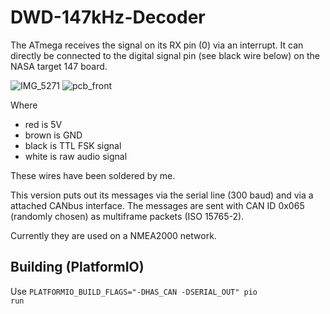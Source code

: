 # DWD-147kHz-Decoder
The ATmega receives the signal on its RX pin (0) via an interrupt. It can directly be connected to the digital signal pin (see black wire below) on the NASA target 147 board.

![IMG_5271](https://github.com/user-attachments/assets/468731fd-245c-4392-bd06-803ced2bc289)
![pcb_front](https://github.com/user-attachments/assets/9ae0b2fe-de01-40ea-b6c5-436676522244)



Where 
- red is 5V
- brown is GND
- black is TTL FSK signal
- white is raw audio signal

These wires have been soldered by me.

This version puts out its messages via the serial line (300 baud) and via a attached CANbus interface. The messages are sent with CAN ID 0x065 (randomly chosen) as multiframe packets (ISO 15765-2).

Currently they are used on a NMEA2000 network.

## Building (PlatformIO)
Use <code>PLATFORMIO_BUILD_FLAGS="-DHAS_CAN -DSERIAL_OUT" pio run</code>
